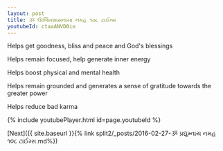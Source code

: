 ```yaml
---
layout: post
title: ૐ ઊર્જિતશાસનાયા નમહ ૧૦૮ ટાઈમ્સ
youtubeId: ctaaANVD0io
---
```

 
 
Helps get goodness, bliss and peace and God's blessings
 
Helps remain focused, help generate inner energy 
 
Helps boost physical and mental health 
 
Helps remain grounded and generates a sense of gratitude towards the greater power 
 
Helps reduce bad karma
 
 
 
 


{% include youtubePlayer.html id=page.youtubeId %}
 
[Next]({{ site.baseurl }}{% link  split2/_posts/2016-02-27-ૐ પ્રદ્યુમ્નાય નમહ ૧૦૮ ટાઈમ્સ.md%})
 
